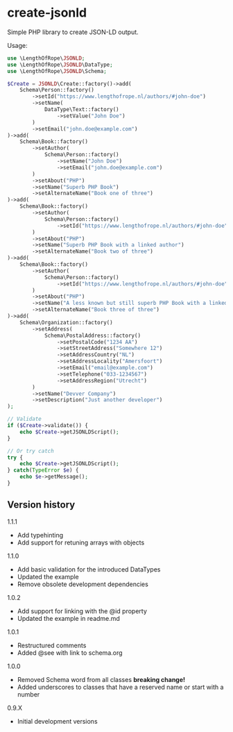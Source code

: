 # create-jsonld

Simple PHP library to create JSON-LD output.

Usage:
```php
use \LengthOfRope\JSONLD;
use \LengthOfRope\JSONLD\DataType;
use \LengthOfRope\JSONLD\Schema;

$Create = JSONLD\Create::factory()->add(
    Schema\Person::factory()
        ->setId("https://www.lengthofrope.nl/authors/#john-doe")
        ->setName(
            DataType\Text::factory()
                ->setValue("John Doe")
        )
        ->setEmail("john.doe@example.com")
)->add(
    Schema\Book::factory()
        ->setAuthor(
            Schema\Person::factory()
                ->setName("John Doe")
                ->setEmail("john.doe@example.com")
        )
        ->setAbout("PHP")
        ->setName("Superb PHP Book")
        ->setAlternateName("Book one of three")
)->add(
    Schema\Book::factory()
        ->setAuthor(
            Schema\Person::factory()
                ->setId("https://www.lengthofrope.nl/authors/#john-doe")
        )
        ->setAbout("PHP")
        ->setName("Superb PHP Book with a linked author")
        ->setAlternateName("Book two of three")
)->add(
    Schema\Book::factory()
        ->setAuthor(
            Schema\Person::factory()
                ->setId("https://www.lengthofrope.nl/authors/#john-doe")
        )
        ->setAbout("PHP")
        ->setName("A less known but still superb PHP Book with a linked author")
        ->setAlternateName("Book three of three")
)->add(
    Schema\Organization::factory()
        ->setAddress(
            Schema\PostalAddress::factory()
                ->setPostalCode("1234 AA")
                ->setStreetAddress("Somewhere 12")
                ->setAddressCountry("NL")
                ->setAddressLocality("Amersfoort")
                ->setEmail("email@example.com")
                ->setTelephone("033-1234567")
                ->setAddressRegion("Utrecht")
        )
        ->setName("Devver Company")
        ->setDescription("Just another developer")
);

// Validate
if ($Create->validate()) {
    echo $Create->getJSONLDScript();
}

// Or try catch
try {
    echo $Create->getJSONLDScript();
} catch(TypeError $e) {
    echo $e->getMessage();
}
```

## Version history
1.1.1

- Add typehinting
- Add support for retuning arrays with objects

1.1.0

- Add basic validation for the introduced DataTypes
- Updated the example
- Remove obsolete development dependencies

1.0.2

- Add support for linking with the @id property
- Updated the example in readme.md

1.0.1
- Restructured comments
- Added @see with link to schema.org

1.0.0

- Removed Schema word from all classes **breaking change!**
- Added underscores to classes that have a reserved name or start with a number

0.9.X

- Initial development versions